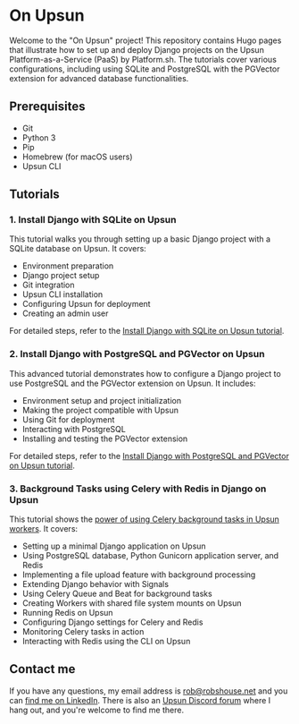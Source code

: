 # On Upsun

Welcome to the "On Upsun" project! This repository contains Hugo pages that illustrate how to set up and deploy Django projects on the Upsun Platform-as-a-Service (PaaS) by Platform.sh. The tutorials cover various configurations, including using SQLite and PostgreSQL with the PGVector extension for advanced database functionalities.

## Prerequisites

- Git
- Python 3
- Pip
- Homebrew (for macOS users)
- Upsun CLI

## Tutorials

### 1. Install Django with SQLite on Upsun

This tutorial walks you through setting up a basic Django project with a SQLite database on Upsun. It covers:
- Environment preparation
- Django project setup
- Git integration
- Upsun CLI installation
- Configuring Upsun for deployment
- Creating an admin user

For detailed steps, refer to the [Install Django with SQLite on Upsun tutorial](https://robertdouglass.github.io/on_upsun/posts/install-django-sqlite-upsun/).

### 2. Install Django with PostgreSQL and PGVector on Upsun

This advanced tutorial demonstrates how to configure a Django project to use PostgreSQL and the PGVector extension on Upsun. It includes:
- Environment setup and project initialization
- Making the project compatible with Upsun
- Using Git for deployment
- Interacting with PostgreSQL
- Installing and testing the PGVector extension

For detailed steps, refer to the [Install Django with PostgreSQL and PGVector on Upsun tutorial](https://robertdouglass.github.io/on_upsun/posts/install-django-postgresql-pgvector-upsun/).

### 3. Background Tasks using Celery with Redis in Django on Upsun

This tutorial shows the [power of using Celery background tasks in Upsun workers](https://robertdouglass.github.io/on_upsun/posts/django-redis-celery/). It covers:

- Setting up a minimal Django application on Upsun
- Using PostgreSQL database, Python Gunicorn application server, and Redis
- Implementing a file upload feature with background processing
- Extending Django behavior with Signals
- Using Celery Queue and Beat for background tasks
- Creating Workers with shared file system mounts on Upsun
- Running Redis on Upsun
- Configuring Django settings for Celery and Redis
- Monitoring Celery tasks in action
- Interacting with Redis using the CLI on Upsun

## Contact me

If you have any questions, my email address is rob@robshouse.net and you can [find me on LinkedIn](https://www.linkedin.com/in/roberttdouglass/). There is also an [Upsun Discord forum](https://discord.gg/PkMc2pVCDV) where I hang out, and you're welcome to find me there.